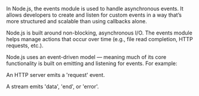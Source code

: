 In Node.js, the events module is used to handle asynchronous events. It allows developers to create and listen for custom events in a way that’s more structured and scalable than using callbacks alone.

Node.js is built around non-blocking, asynchronous I/O. The events module helps manage actions that occur over time (e.g., file read completion, HTTP requests, etc.).

Node.js uses an event-driven model — meaning much of its core functionality is built on emitting and listening for events. For example:

An HTTP server emits a 'request' event.

A stream emits 'data', 'end', or 'error'.